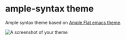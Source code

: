 # ample-syntax theme

Ample syntax theme based on [Ample Flat emacs theme][theme].

![A screenshot of your theme](https://f.cloud.github.com/assets/69169/2289498/4c3cb0ec-a009-11e3-8dbd-077ee11741e5.gif)

[theme]: https://github.com/jordonbiondo/ample-theme
